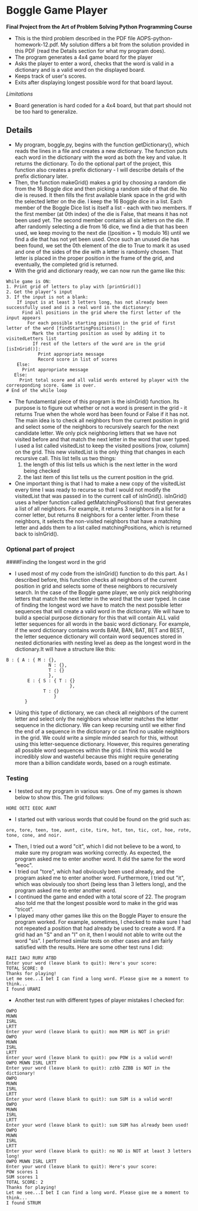 # Boggle Game Player
**Final Project from the Art of Problem Solving Python Programming Course**

- This is the third problem described in the PDF file AOPS-python-homework-12.pdf. My solution differs a bit from the solution provided in this PDF (read the Details section for what my program does).
- The program generates a 4x4 game board for the player
- Asks the player to enter a word, checks that the word is valid in a dictionary and is a valid word on the displayed board.
- Keeps track of user's scores.
- Exits after displaying longest possible word for that board layout.

*Limitations*
- Board generation is hard coded for a 4x4 board, but that part should not be too hard to generalize.

## Details
- My program, boggle,py, begins with the function getDictionary(), which reads the lines in a file and creates a new dictionary. The function puts each word in the dictionary with the word as both the key and value. It returns the dictionary. To do the optional part of the project, this function also creates a prefix dictionary - I will describe details of the prefix dictionary later.
- Then, the function makeGrid() makes a grid by choosing a random die from the 16 Boggle dice and then picking a random side of that die. No die is reused. It then fills the first available blank space in the grid with the selected letter on the die. I keep the 16 Boggle dice in a list. Each member of the Boggle Dice list is itself a list - each with two members. If the first member (at 0th index) of the die is False, that means it has not been used yet. The second member contains all six letters on the die. If after randomly selecting a die from 16 dice, we find a die that has been used, we keep moving to the next die ((position + 1) modulo 16) until we find a die that has not yet been used. Once such an unused die has been found, we set the 0th element of the die to True to mark it as used and one of the sides of the die with a letter is randomly chosen. That letter is placed in the proper position in the frame of the grid, and eventually, the completed grid is returned.
- With the grid and dictionary ready, we can now run the game like this:
```
While game is ON:
1. Print grid of letters to play with [printGrid()]
2. Get the player’s input
3. If the input is not a blank:
    If input is at least 3 letters long, has not already been successfully used and is a real word in the dictionary:
      Find all positions in the grid where the first letter of the input appears
        For each possible starting position in the grid of first letter of the word [findStartingPositions()]:
          Mark the starting position as used by adding it to visitedLetters list
          If rest of the letters of the word are in the grid [isInGrid()]: 
            Print appropriate message
            Record score in list of scores
    Else:
      Print appropriate message
   Else:
     Print total score and all valid words entered by player with the corresponding score. Game is over.
# End of the while loop
```
- The fundamental piece of this program is the isInGrid() function. Its purpose is to figure out whether or not a word is present in the grid - it returns True when the whole word has been found or False if it has not. The main idea is to check all neighbors from the current position in grid and select some of the neighbors to recursively search for the next candidate letter. We only pick neighboring letters that we have not visited before and that match the next letter in the word that user typed. I used a list called visitedList to keep the visited positions [row, column] on the grid. This new visitedList is the only thing that changes in each recursive call. This list tells us two things:
  1. the length of this list tells us which is the next letter in the word being checked
  2. the last item of this list tells us the current position in the grid.
- One important thing is that I had to make a new copy of the visitedList every time I was ready to recurse so that I would not modify the visitedList that was passed in to the current call of isInGrid().
isInGrid() uses a helper function called getMatchingPositions() that first generates a list of all neighbors. For example, it returns 3 neighbors in a list for a corner letter, but returns 8 neighbors for a center letter. From these neighbors, it selects the non-visited neighbors that have a matching letter and adds them to a list called matchingPositions, which is returned back to isInGrid().

### Optional part of project
####Finding the longest word in the grid
- I used most of my code from the isInGrid() function to do this part. As I described before, this function checks all neighbors of the current position in grid and selects some of these neighbors to recursively search. In the case of the Boggle game player, we only pick neighboring letters that match the next letter in the word that the user typed. In case of finding the longest word we have to match the next possible letter sequences that will create a valid word in the dictionary. We will have to build a special purpose dictionary for this that will contain ALL valid letter sequences for all words in the basic word dictionary. For example, if the word dictionary contains words BAM, BAN, BAT, BET and BEST, the letter sequence dictionary will contain word sequences stored in nested dictionaries with nesting level as deep as the longest word in the dictionary.It will have a structure like this:

```
B : { A : { M : {},
                N : {},
                T : {}
                },
        E : { S : { T : {}
                        },
              T : {}
                  }
       }
```

- Using this type of dictionary, we can check all neighbors of the current letter and select only the neighbors whose letter matches the letter sequence in the dictionary. We can keep recursing until we either find the end of a sequence in the dictionary or can find no usable neighbors in the grid.
We could write a simple minded search for this, without using this letter-sequence dictionary. However, this requires generating all possible word sequences within the grid. I think this would be incredibly slow and wasteful because this might require generating more than a billion candidate words, based on a rough estimate.

### Testing
- I tested out my program in various ways. One of my games is shown below to show this. The grid follows:
```
HORE OETI EEOC AUNT
```
- I started out with various words that could be found on the grid such as:
```
ore, tore, teen, toe, aunt, cite, tire, hot, ton, tic, cot, hoe, rote, tone, cone, and noir.
```
- Then, I tried out a word "cit", which I did not believe to be a word, to make sure my program was working correctly. As expected, the program asked me to enter another word. It did the same for the word "eeoc".
- I tried out "tore", which had obviously been used already, and the program asked me to enter another word. Furthermore, I tried out "it", which was obviously too short (being less than 3 letters long), and the program asked me to enter another word.
- I continued the game and ended with a total score of 22. The program also told me that the longest possible word to make in the grid was "tricot".
- I played many other games like this on the Boggle Player to ensure the program worked. For example, sometimes, I checked to make sure I had not repeated a position that had already be used to create a word. If a grid had an "S" and an "I" on it, then I would not able to write out the word "sis". I performed similar tests on other cases and am fairly satisfied with the results. Here are some other test runs I did:
```
RAII IAHJ RURV ATBD
Enter your word (leave blank to quit): Here's your score:
TOTAL SCORE: 0
Thanks for playing!
Let me see...I bet I can find a long word. Please give me a moment to think...
I found URARI
```
- Another test run with different types of player mistakes I checked for:
```
OWPO
MUWN
ISRL
LRTT
Enter your word (leave blank to quit): mom MOM is NOT in grid!
OWPO
MUWN
ISRL
LRTT
Enter your word (leave blank to quit): pow POW is a valid word!
OWPO MUWN ISRL LRTT
Enter your word (leave blank to quit): zzbb ZZBB is NOT in the dictionary!
OWPO
MUWN
ISRL
LRTT
Enter your word (leave blank to quit): sum SUM is a valid word!
OWPO
MUWN
ISRL
LRTT
Enter your word (leave blank to quit): sum SUM has already been used!
OWPO
MUWN
ISRL
LRTT
Enter your word (leave blank to quit): no NO is NOT at least 3 letters long!
OWPO MUWN ISRL LRTT
Enter your word (leave blank to quit): Here's your score:
POW scores 1
SUM scores 1
TOTAL SCORE: 2
Thanks for playing!
Let me see...I bet I can find a long word. Please give me a moment to think...
I found STRUM
```
